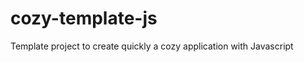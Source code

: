 cozy-template-js
================

Template project to create quickly a cozy application with Javascript
